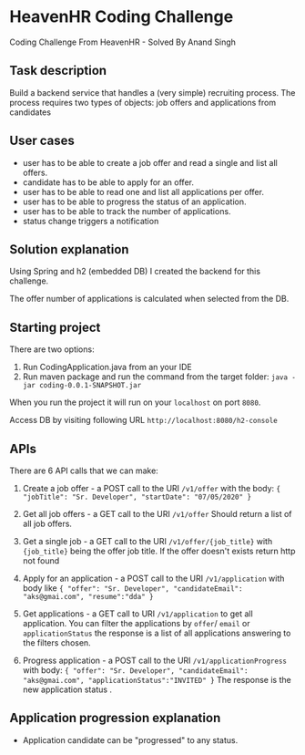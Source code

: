 # HeavenHR Coding Challenge

Coding Challenge From HeavenHR - Solved By Anand Singh

## Task description

Build a backend service that handles a (very simple) recruiting process. 
The process requires two types of objects: job offers and applications from candidates

## User cases

* user has to be able to create a job offer and read a single and list all offers.
* candidate has to be able to apply for an offer.
* user has to be able to read one and list all applications per offer.
* user has to be able to progress the status of an application.
* user has to be able to track the number of applications.
* status change triggers a notification

## Solution explanation

Using Spring and h2 (embedded DB)  I created the backend for this challenge.

The offer number of applications is calculated when selected from the DB.

## Starting project

There are two options: 
1. Run CodingApplication.java from an your IDE
2. Run maven package and run the command from the target folder: ``java -jar coding-0.0.1-SNAPSHOT.jar``

When you run the project it will run on your `localhost` on port `8080`.

Access DB by visiting following URL ```http://localhost:8080/h2-console```

## APIs

There are 6 API calls that we can make:

1. Create a job offer - a POST call to the URI ``/v1/offer`` with the body:
``{
    "jobTitle": "Sr. Developer",
    "startDate": "07/05/2020"
  }``
  
2. Get all job offers - a GET call to the URI ``/v1/offer``
Should return a list of all job offers.

3. Get a single job - a GET call to the URI ``/v1/offer/{job_title}`` with `{job_title}` being the offer job title.
If the offer doesn't exists return http not found

4. Apply for an application - a POST call to the URI ``/v1/application`` with body like 
``{
    "offer": "Sr. Developer",
    "candidateEmail": "aks@gmai.com",
    "resume":"dda"
  }``
  
  5. Get applications - a GET call to URI ``/v1/application`` to get all application.
  You can filter the applications by ``offer``/ ``email`` or ``applicationStatus`` the response is a list of all applications answering to the filters chosen.
  
  6. Progress application - a POST call to the URI ```/v1/applicationProgress``` with body:
  ``{
       "offer": "Sr. Developer",
       "candidateEmail": "aks@gmai.com",
       "applicationStatus":"INVITED"
     }``
     The response is the new application status . 
 
 ## Application progression explanation 
 * Application candidate can be "progressed" to any status.
 